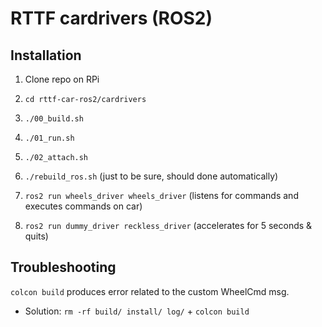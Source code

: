 # RTTF cardrivers (ROS2)

## Installation

1. Clone repo on RPi
2. ```cd rttf-car-ros2/cardrivers```
3. ```./00_build.sh```
4. ```./01_run.sh```

5. ```./02_attach.sh```
6. ```./rebuild_ros.sh``` (just to be sure, should done automatically)
7. ```ros2 run wheels_driver wheels_driver``` (listens for commands and executes commands on car)
8. ```ros2 run dummy_driver reckless_driver``` (accelerates for 5 seconds & quits)

## Troubleshooting

```colcon build``` produces error related to the custom WheelCmd msg.
* Solution: ```rm -rf build/ install/ log/``` + ```colcon build```
